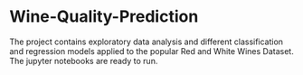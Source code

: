 # Wine-Quality-Prediction
The project contains exploratory data analysis and different classification and regression models applied to the popular Red and White Wines Dataset.  The jupyter notebooks are ready to run.
